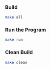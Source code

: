 ### Build
```bash
make all
```

### Run the Program

```bash
make run
```

### Clean Build

```bash
make clean
```